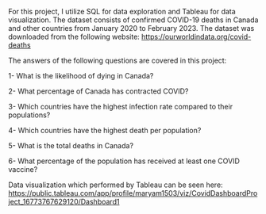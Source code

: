 For this project, I utilize SQL for data exploration and Tableau for data visualization. The dataset consists of confirmed COVID-19 deaths in Canada and other countries from January 2020 to February 2023. The dataset was downloaded from the following website:
https://ourworldindata.org/covid-deaths

The answers of the following questions are covered in this project:

1- What is the likelihood of dying in Canada?

2- What percentage of Canada has contracted COVID?

3- Which countries have the highest infection rate compared to their populations?

4- Which countries have the highest death per population?

5- What is the total deaths in Canada?

6- What percentage of the population has received at least one COVID vaccine?

Data visualization which performed by Tableau can be seen here: https://public.tableau.com/app/profile/maryam1503/viz/CovidDashboardProject_16773767629120/Dashboard1 
